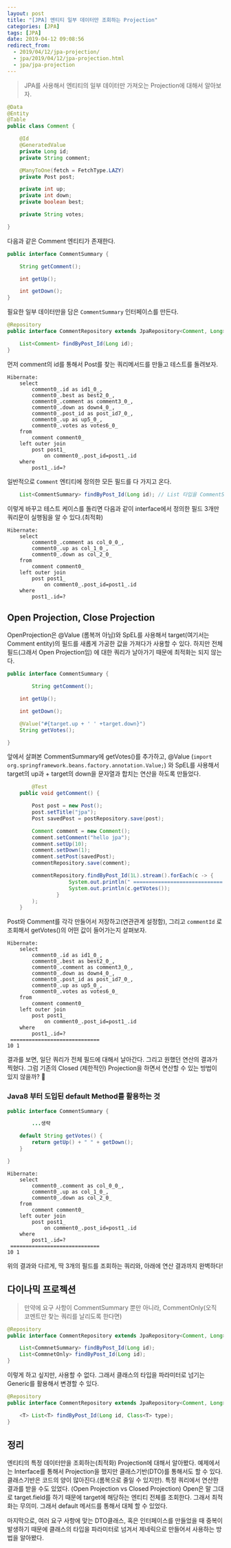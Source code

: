 ```yaml
---
layout: post
title: "[JPA] 엔티티 일부 데이터만 조회하는 Projection"
categories: [JPA]
tags: [JPA]
date: 2019-04-12 09:08:56
redirect_from:
  - 2019/04/12/jpa-projection/
  - jpa/2019/04/12/jpa-projection.html
  - jpa/jpa-projection
---
```


> JPA를 사용해서 엔티티의 일부 데이터만 가져오는 Projection에 대해서 알아보자.

```java
@Data
@Entity
@Table
public class Comment {

    @Id
    @GeneratedValue
    private Long id;
    private String comment;

    @ManyToOne(fetch = FetchType.LAZY)
    private Post post;

    private int up;
    private int down;
    private boolean best;

    private String votes;

}
```

다음과 같은 Comment 엔티티가 존재한다.

```java
public interface CommentSummary {

    String getComment();

    int getUp();

    int getDown();
}
```

필요한 일부 데이터만을 담은 `CommentSummary` 인터페이스를 만든다.

```java
@Repository
public interface CommentRepository extends JpaRepository<Comment, Long> {

    List<Comment> findByPost_Id(Long id);
}
```

먼저 comment의 id를 통해서 Post를 찾는 쿼리메서드를 만들고 테스트를 돌려보자.

```
Hibernate:
    select
        comment0_.id as id1_0_,
        comment0_.best as best2_0_,
        comment0_.comment as comment3_0_,
        comment0_.down as down4_0_,
        comment0_.post_id as post_id7_0_,
        comment0_.up as up5_0_,
        comment0_.votes as votes6_0_
    from
        comment comment0_
    left outer join
        post post1_
            on comment0_.post_id=post1_.id
    where
        post1_.id=?
```

일반적으로 `Comment` 엔티티에 정의한 모든 필드를 다 가지고 온다.

```java
    List<CommentSummary> findByPost_Id(Long id); // List 타입을 CommentSummary로 변경
```

이렇게 바꾸고 테스트 케이스를 돌리면 다음과 같이 interface에서 정의한 필드 3개만 쿼리문이 실행됨을 알 수 있다.(최적화)

```
Hibernate:
    select
        comment0_.comment as col_0_0_,
        comment0_.up as col_1_0_,
        comment0_.down as col_2_0_
    from
        comment comment0_
    left outer join
        post post1_
            on comment0_.post_id=post1_.id
    where
        post1_.id=?
```

## Open Projection, Close Projection

OpenProjection은 @Value (롬복꺼 아님)와 SpEL를 사용해서 target(여기서는 Comment entity)의 필드를 새롭게 가공한 값을 가져다가 사용할 수 있다. 하지만 전체 필드(그래서 Open Projection임) 에 대한 쿼리가 날아가기 때문에 최적화는 되지 않는다.

```java
public interface CommentSummary {

        String getComment();

    int getUp();

    int getDown();

    @Value("#{target.up + ' ' +target.down}")
    String getVotes();

}
```

앞에서 살펴본 CommentSummary에 getVotes()를 추가하고, @Value (`import org.springframework.beans.factory.annotation.Value;`) 와 SpEL를 사용해서 target의 up과 + target의 down을 문자열과 합치는 연산을 하도록 만들었다.

```java
        @Test
    public void getComment() {

        Post post = new Post();
        post.setTitle("jpa");
        Post savedPost = postRepository.save(post);

        Comment comment = new Comment();
        comment.setComment("hello jpa");
        comment.setUp(10);
        comment.setDown(1);
        comment.setPost(savedPost);
        commentRepository.save(comment);

        commentRepository.findByPost_Id(1L).stream().forEach(c -> {
                    System.out.println(" ============================= ");
                    System.out.println(c.getVotes());
                }
        );
    }
```

Post와 Comment를 각각 만들어서 저장하고(연관관계 설정함), 그리고 `commentId` 로 조회해서 getVotes()의 어떤 값이 들어가는지 살펴보자.

```
Hibernate:
    select
        comment0_.id as id1_0_,
        comment0_.best as best2_0_,
        comment0_.comment as comment3_0_,
        comment0_.down as down4_0_,
        comment0_.post_id as post_id7_0_,
        comment0_.up as up5_0_,
        comment0_.votes as votes6_0_
    from
        comment comment0_
    left outer join
        post post1_
            on comment0_.post_id=post1_.id
    where
        post1_.id=?
 =============================
10 1

```

결과를 보면, 일단 쿼리가 전체 필드에 대해서 날아간다. 그리고 원했던 연산의 결과가 찍혔다. 그럼 기존의 Closed (제한적인) Projection을 하면서 연산할 수 있는 방법이 있지 않을까? 🤔

### Java8 부터 도입된 default Method를 활용하는 것

```java
public interface CommentSummary {

        ...생략

    default String getVotes() {
        return getUp() + " " + getDown();
    }

}

```

```
Hibernate:
    select
        comment0_.comment as col_0_0_,
        comment0_.up as col_1_0_,
        comment0_.down as col_2_0_
    from
        comment comment0_
    left outer join
        post post1_
            on comment0_.post_id=post1_.id
    where
        post1_.id=?
 =============================
10 1

```

위의 결과와 다르게, 딱 3개의 필드를 조회하는 쿼리와, 아래에 연산 결과까지 완벽하다!

## 다이나믹 프로젝션

> 만약에 요구 사항이 CommentSummary 뿐만 아니라, CommentOnly(오직 코멘트만 찾는 쿼리를 날리도록 한다면)

```java
@Repository
public interface CommentRepository extends JpaRepository<Comment, Long> {

    List<CommnetSummary> findByPost_Id(Long id);
    List<CommnetOnly> findByPost_Id(Long id);
}

```

이렇게 하고 싶지만, 사용할 수 없다. 그래서 클래스의 타입을 파라미터로 넘기는 Generic를 활용해서 변경할 수 있다.

```java
@Repository
public interface CommentRepository extends JpaRepository<Comment, Long> {

    <T> List<T> findByPost_Id(Long id, Class<T> type);
}

```

## 정리

엔티티의 특정 데이터만을 조회하는(최적화) Projection에 대해서 알아봤다. 예제에서는 Interface를 통해서 Projection을 했지만 클래스기반(DTO)를 통해서도 할 수 있다. 클래스기반은 코드의 양이 많아진다.(롬복으로 줄일 수 있지만). 특정 쿼리에서 연산한 결과를 받을 수도 있었다. (Open Projection vs Closed Projection) Open은 말 그대로 target.field를 하기 때문에 target에 해당하는 엔티티 전체를 조회한다. 그래서 최적화는 무의미. 그래서 default 메서드를 통해서 대체 할 수 있었다.

마지막으로, 여러 요구 사항에 맞는 DTO클래스, 혹은 인터페이스를 만들었을 때 중복이 발생하기 때문에 클래스의 타입을 파라미터로 넘겨서 제네릭으로 만들어서 사용하는 방법을 알아봤다.
